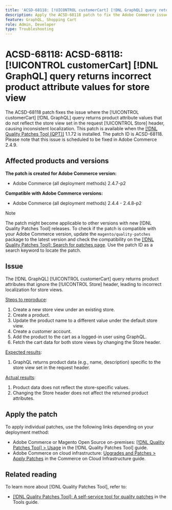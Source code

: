 ```yaml
---
title: 'ACSD-68118: [!UICONTROL customerCart] [!DNL GraphQL] query returns incorrect product attribute values for store view'
description: Apply the ACSD-68118 patch to fix the Adobe Commerce issue where the [!UICONTROL customerCart] [!DNL GraphQL] query returns product attribute values that do not reflect the store view set in the request [!UICONTROL Store] header, causing inconsistent localization.
feature: GraphQL, Shopping Cart
role: Admin, Developer
type: Troubleshooting
---
```


# ACSD-68118: ACSD-68118: [!UICONTROL customerCart] [!DNL GraphQL] query returns incorrect product attribute values for store view

The ACSD-68118 patch fixes the issue where the [!UICONTROL customerCart] [!DNL GraphQL] query returns product attribute values that do not reflect the store view set in the request [!UICONTROL Store] header, causing inconsistent localization. This patch is available when the [[!DNL Quality Patches Tool (QPT)]](/help/tools/quality-patches-tool/quality-patches-tool-to-self-serve-quality-patches.md) 1.1.72 is installed. The patch ID is ACSD-68118. Please note that this issue is scheduled to be fixed in Adobe Commerce 2.4.9.

## Affected products and versions

**The patch is created for Adobe Commerce version:**

* Adobe Commerce (all deployment methods) 2.4.7-p2

**Compatible with Adobe Commerce versions:**

* Adobe Commerce (all deployment methods) 2.4.4 - 2.4.8-p2

>[!NOTE]
>
>The patch might become applicable to other versions with new [!DNL Quality Patches Tool] releases. To check if the patch is compatible with your Adobe Commerce version, update the `magento/quality-patches` package to the latest version and check the compatibility on the [[!DNL Quality Patches Tool]: Search for patches page](https://experienceleague.adobe.com/tools/commerce-quality-patches/index.html). Use the patch ID as a search keyword to locate the patch.

## Issue

The [!DNL GraphQL] [!UICONTROL customerCart] query returns product attributes that ignore the [!UICONTROL Store] header, leading to incorrect localization for store views.

<u>Steps to reproduce</u>:

1. Create a new store view under an existing store.
1. Create a product.
1. Update the product name to a different value under the default store view.
1. Create a customer account.
1. Add the product to the cart as a logged-in user using GraphQL.
1. Fetch the cart data for both store views by changing the Store header.

<u>Expected results</u>:

1. GraphQL returns product data (e.g., name, description) specific to the store view set in the request header.

<u>Actual results</u>:

1. Product data does not reflect the store-specific values.
1. Changing the Store header does not affect the returned product attributes.

## Apply the patch

To apply individual patches, use the following links depending on your deployment method:

* Adobe Commerce or Magento Open Source on-premises: [[!DNL Quality Patches Tool] > Usage](/help/tools/quality-patches-tool/usage.md) in the [!DNL Quality Patches Tool] guide.
* Adobe Commerce on cloud infrastructure: [Upgrades and Patches > Apply Patches](https://experienceleague.adobe.com/docs/commerce-cloud-service/user-guide/develop/upgrade/apply-patches.html) in the Commerce on Cloud Infrastructure guide.

## Related reading

To learn more about [!DNL Quality Patches Tool], refer to:

* [[!DNL Quality Patches Tool]: A self-service tool for quality patches](/help/tools/quality-patches-tool/quality-patches-tool-to-self-serve-quality-patches.md) in the Tools guide.
